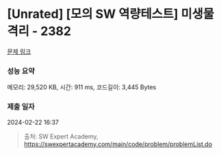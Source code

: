 # [Unrated] [모의 SW 역량테스트] 미생물 격리 - 2382 

[문제 링크](https://swexpertacademy.com/main/code/problem/problemDetail.do?contestProbId=AV597vbqAH0DFAVl) 

### 성능 요약

메모리: 29,520 KB, 시간: 911 ms, 코드길이: 3,445 Bytes

### 제출 일자

2024-02-22 16:37



> 출처: SW Expert Academy, https://swexpertacademy.com/main/code/problem/problemList.do